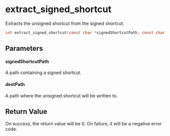 # extract_signed_shortcut
Extracts the unsigned shortcut from the signed shortcut.

```c
int extract_signed_shortcut(const char *signedShortcutPath, const char *destPath);
```

## Parameters

#### signedShortcutPath

A path containing a signed shortcut.

#### destPath

A path where the unsigned shortcut will be written to.

## Return Value

On success, the return value will be 0. On failure, it will be a negative error code.